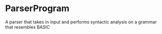 # ParserProgram
A parser that takes in input and performs syntactic analysis on a grammar that resembles BASIC
